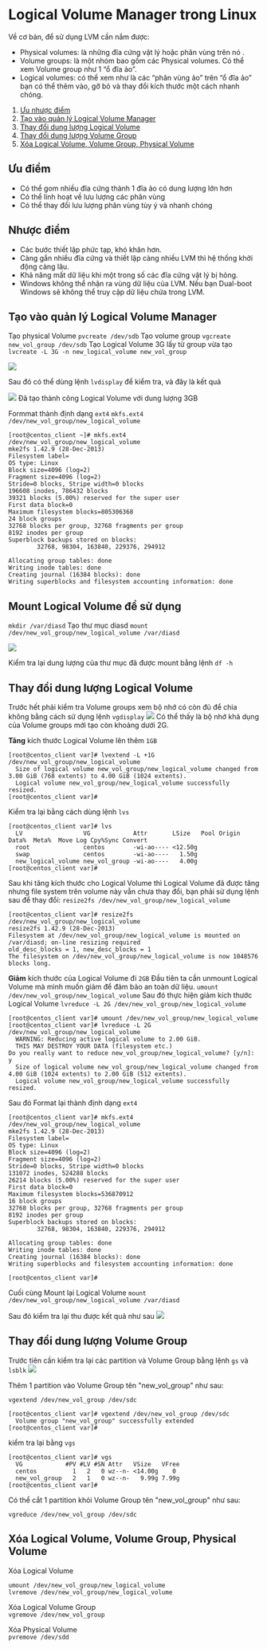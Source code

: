 #  Logical Volume Manager trong Linux
Về cơ bản, để sử dụng LVM cần nắm được:
- Physical volumes: là những đĩa cứng vật lý hoặc phân vùng trên nó .
- Volume groups: là một nhóm bao gồm các Physical volumes. Có thể xem Volume group như 1 “ổ đĩa ảo”.
- Logical volumes: có thể xem như là các “phân vùng ảo” trên “ổ đĩa ảo” bạn có thể thêm vào, gỡ bỏ và thay đổi kích thước một cách nhanh chóng.

1. [Ưu nhược điểm](#ưu-điểm)
2. [Tạo vào quản lý Logical Volume Manager](#tạo-vào-quản-lý-logical-volume-manager)
3. [Thay đổi dung lượng Logical Volume](#thay-đổi-dung-lượng-logical-volume)
4. [Thay đổi dung lượng Volume Group](#thay-đổi-dung-lượng-volume-group)
5. [Xóa Logical Volume, Volume Group, Physical Volume](#xóa-logical-volume-volume-group-physical-volume)


## Ưu điểm
- Có thể gom nhiều đĩa cứng thành 1 đĩa ảo có dung lượng lớn hơn
- Có thể linh hoạt về lưu lượng các phân vùng
- Có thể thay đổi lưu lượng phân vùng tùy ý và nhanh chóng

## Nhược điểm
- Các bước thiết lập phức tạp, khó khăn hơn.
- Càng gắn nhiều đĩa cứng và thiết lập càng nhiều LVM thì hệ thống khởi động càng lâu.
- Khả năng mất dữ liệu khi một trong số các đĩa cứng vật lý bị hỏng.
- Windows không thể nhận ra vùng dữ liệu của LVM. Nếu bạn Dual-boot Windows sẽ không thể truy cập dữ liệu chứa trong LVM.

## Tạo vào quản lý Logical Volume Manager
Tạo physical Volume
`pvcreate /dev/sdb`
Tạo volume group
`vgcreate new_vol_group /dev/sdb`
Tạo Logical Volume 3G lấy từ group vừa tạo
`lvcreate -L 3G -n new_logical_volume new_vol_group`

<img src="https://i.imgur.com/5tYmOIy.png">

Sau đó có thể dùng lệnh `lvdisplay` để kiểm tra, và đây là kết quả

<img src="https://i.imgur.com/OoikiL4.png">
Đã tạo thành công Logical Volume với dung lượng 3GB

Formmat thành định dạng `ext4` 
`mkfs.ext4 /dev/new_vol_group/new_logical_volume`

```
[root@centos_client ~]# mkfs.ext4 /dev/new_vol_group/new_logical_volume
mke2fs 1.42.9 (28-Dec-2013)
Filesystem label=
OS type: Linux
Block size=4096 (log=2)
Fragment size=4096 (log=2)
Stride=0 blocks, Stripe width=0 blocks
196608 inodes, 786432 blocks
39321 blocks (5.00%) reserved for the super user
First data block=0
Maximum filesystem blocks=805306368
24 block groups
32768 blocks per group, 32768 fragments per group
8192 inodes per group
Superblock backups stored on blocks:
        32768, 98304, 163840, 229376, 294912

Allocating group tables: done
Writing inode tables: done
Creating journal (16384 blocks): done
Writing superblocks and filesystem accounting information: done
```

## Mount Logical Volume để sử dụng
`mkdir /var/diasd`
Tạo thư mục diasd
`mount /dev/new_vol_group/new_logical_volume /var/diasd`

<img src="https://i.imgur.com/VzbMCzm.png">

Kiểm tra lại dung lượng của thư mục đã được mount bằng lệnh `df -h`

##  Thay đổi dung lượng Logical Volume
Trước hết phải kiểm tra Volume groups xem bộ nhớ có còn đủ để chia không bằng cách sử dụng lệnh `vgdisplay`
<img src="https://i.imgur.com/2Xq5t37.png">
Có thể thấy là bộ nhớ khả dụng của Volume groups mới tạo còn khoảng dưới 2G.

**Tăng** kích thước Logical Volume lên thêm `1GB`

```
[root@centos_client var]# lvextend -L +1G /dev/new_vol_group/new_logical_volume
  Size of logical volume new_vol_group/new_logical_volume changed from 3.00 GiB (768 extents) to 4.00 GiB (1024 extents).
  Logical volume new_vol_group/new_logical_volume successfully resized.
[root@centos_client var]#
```

Kiểm tra lại bằng cách dùng lệnh `lvs`
```
[root@centos_client var]# lvs
  LV                 VG            Attr       LSize   Pool Origin Data%  Meta%  Move Log Cpy%Sync Convert
  root               centos        -wi-ao---- <12.50g
  swap               centos        -wi-ao----   1.50g
  new_logical_volume new_vol_group -wi-ao----   4.00g
[root@centos_client var]#
```

Sau khi tăng kích thước cho Logical Volume thì Logical Volume đã được tăng nhưng file system trên volume này vẫn chưa thay đổi, bạn phải sử dụng lệnh sau để thay đổi:
`resize2fs /dev/new_vol_group/new_logical_volume`
```
[root@centos_client var]# resize2fs /dev/new_vol_group/new_logical_volume
resize2fs 1.42.9 (28-Dec-2013)
Filesystem at /dev/new_vol_group/new_logical_volume is mounted on /var/diasd; on-line resizing required
old_desc_blocks = 1, new_desc_blocks = 1
The filesystem on /dev/new_vol_group/new_logical_volume is now 1048576 blocks long.
```

**Giảm** kích thước của Logical Volume đi `2GB`
Đầu tiên ta cần unmount Logical Volume mà mình muốn giảm để đảm bảo an toàn dữ liệu.
`umount /dev/new_vol_group/new_logical_volume`
Sau đó thực hiện giảm kích thước Logical Volume
`lvreduce -L 2G /dev/new_vol_group/new_logical_volume`

```
[root@centos_client var]# umount /dev/new_vol_group/new_logical_volume
[root@centos_client var]# lvreduce -L 2G /dev/new_vol_group/new_logical_volume
  WARNING: Reducing active logical volume to 2.00 GiB.
  THIS MAY DESTROY YOUR DATA (filesystem etc.)
Do you really want to reduce new_vol_group/new_logical_volume? [y/n]: y
  Size of logical volume new_vol_group/new_logical_volume changed from 4.00 GiB (1024 extents) to 2.00 GiB (512 extents).
  Logical volume new_vol_group/new_logical_volume successfully resized.
```
Sau đó Format lại thành định dạng `ext4`

```
[root@centos_client var]# mkfs.ext4 /dev/new_vol_group/new_logical_volume
mke2fs 1.42.9 (28-Dec-2013)
Filesystem label=
OS type: Linux
Block size=4096 (log=2)
Fragment size=4096 (log=2)
Stride=0 blocks, Stripe width=0 blocks
131072 inodes, 524288 blocks
26214 blocks (5.00%) reserved for the super user
First data block=0
Maximum filesystem blocks=536870912
16 block groups
32768 blocks per group, 32768 fragments per group
8192 inodes per group
Superblock backups stored on blocks:
        32768, 98304, 163840, 229376, 294912

Allocating group tables: done
Writing inode tables: done
Creating journal (16384 blocks): done
Writing superblocks and filesystem accounting information: done

[root@centos_client var]#
```

Cuối cùng Mount lại Logical Volume
`mount /dev/new_vol_group/new_logical_volume /var/diasd`

Sau đó kiểm tra lại thu được kết quả như sau
<img src="https://i.imgur.com/O4ql0mm.png">

## Thay đổi dung lượng Volume Group

Trước tiên cần kiểm tra lại các partition và Volume Group bằng lệnh `gs` và `lsblk`
<img src="https://i.imgur.com/9NaMaMn.png">

Thêm 1 partition vào Volume Group tên "new_vol_group" như sau:

`vgextend /dev/new_vol_group /dev/sdc`
```
[root@centos_client var]# vgextend /dev/new_vol_group /dev/sdc
  Volume group "new_vol_group" successfully extended
[root@centos_client var]#
```
kiểm tra lại bằng `vgs`
```
[root@centos_client var]# vgs
  VG            #PV #LV #SN Attr   VSize   VFree
  centos          1   2   0 wz--n- <14.00g    0
  new_vol_group   2   1   0 wz--n-   9.99g 7.99g
[root@centos_client var]#
```
Có thể cắt 1 partition khỏi Volume Group tên "new_vol_group" như sau:

`vgreduce /dev/new_vol_group /dev/sdc`

## Xóa Logical Volume, Volume Group, Physical Volume

Xóa Logical Volume
```
umount /dev/new_vol_group/new_logical_volume
lvremove /dev/new_vol_group/new_logical_volume
```

Xóa Logical Volume Group  
`vgremove /dev/new_vol_group`

Xóa Physical Volume  
`pvremove /dev/sdd`